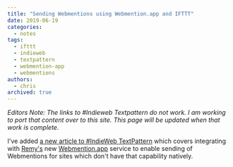 ```yaml
---
title: "Sending Webmentions using Webmention.app and IFTTT"
date: 2019-06-19
categories:
  - notes
tags:
  - ifttt
  - indieweb
  - textpattern
  - webmention-app
  - webmentions
authors:
  - chris
archived: true
---
```

_Editors Note: The links to #Indieweb Textpattern do not work. I am working to port that content over to this site. This page will be updated when that work is complete._

I've added [a new article to #IndieWeb TextPattern](https://txp.kpw.fyi/articles/step-4-sending-webmentions-using-webmentionapp-and-ifttt) which covers integrating with [Remy's](https://remysharp.com/) new [Webmention.app](https://webmention.app) service to enable sending of Webmentions for sites which don't have that capability natively.
